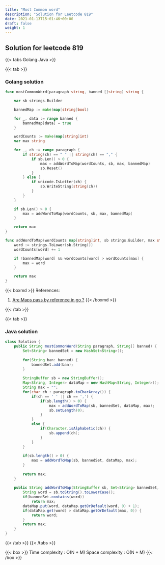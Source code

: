 ```yaml
---
title: "Most Common word"
description: "Solution for Leetcode 819"
date: 2021-01-13T15:01:46+00:00
draft: false
weight: 1
---
```


## Solution for leetcode 819
{{< tabs Golang Java >}}

{{< tab >}}
### Golang solution
```Go
func mostCommonWord(paragraph string, banned []string) string {

	var sb strings.Builder

	bannedMap := make(map[string]bool)

	for _, data := range banned {
		bannedMap[data] = true
	}

	wordCounts := make(map[string]int)
	var max string

	for _, ch := range paragraph {
		if string(ch) == " " || string(ch) == "," {
			if sb.Len() > 0 {
				max = addWordToMap(wordCounts, sb, max, bannedMap)
				sb.Reset()
			}
		} else {
			if unicode.IsLetter(ch) {
				sb.WriteString(string(ch))
			}
		}
	}

	if sb.Len() > 0 {
		max = addWordToMap(wordCounts, sb, max, bannedMap)
	}

	return max
}

func addWordToMap(wordCounts map[string]int, sb strings.Builder, max string, bannedMap map[string]bool) string {
	word := strings.ToLower(sb.String())
	wordCounts[word] += 1

	if !bannedMap[word] && wordCounts[word] > wordCounts[max] {
		max = word
	}

	return max
}
```

{{< boxmd >}}
References:
1. [Are Maps pass by reference in go ?](https://stackoverflow.com/questions/40680981/are-maps-passed-by-value-or-by-reference-in-go)
{{< /boxmd >}}


{{< /tab >}}

{{< tab >}}
### Java solution
```Java
class Solution {
    public String mostCommonWord(String paragraph, String[] banned) {
        Set<String> bannedSet = new HashSet<String>();
        
        for(String ban: banned) {
            bannedSet.add(ban);
        }
        
        StringBuffer sb = new StringBuffer();
        Map<String, Integer> dataMap = new HashMap<String, Integer>();
        String max = "";
        for(char ch : paragraph.toCharArray()) {
            if(ch == ' ' || ch == ',') {
                if(sb.length() > 0) {
                    max = addWordToMap(sb, bannedSet, dataMap, max);
                    sb.setLength(0);
                }
            }
            else {
                if(Character.isAlphabetic(ch)) {
                    sb.append(ch);
                }
            }
        }
        
        if(sb.length() > 0) {
            max = addWordToMap(sb, bannedSet, dataMap, max);
        }
        
        return max;
    }
    
    public String addWordToMap(StringBuffer sb, Set<String> bannedSet, Map<String, Integer> dataMap, String max) {
        String word = sb.toString().toLowerCase();
        if(bannedSet.contains(word))
            return max;
        dataMap.put(word, dataMap.getOrDefault(word, 0) + 1);
        if(dataMap.get(word) > dataMap.getOrDefault(max, 0)) {
            return word;
        }
        return max;
    }
}
```
{{< /tab >}}
{{< /tabs >}}

{{< box >}}
Time complexity : O(N + M)
Space complexity : O(N + M)
{{< /box >}}
